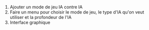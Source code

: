 1. Ajouter un mode de jeu IA contre IA
2. Faire un menu pour choisir le mode de jeu, le type d'IA qu'on veut utiliser et la profondeur de l'IA
3. Interface graphique